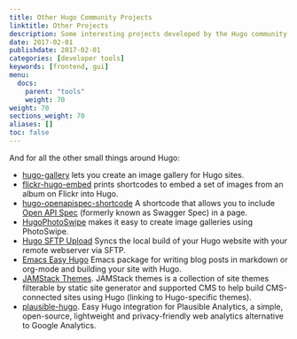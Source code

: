 ```yaml
---
title: Other Hugo Community Projects
linktitle: Other Projects
description: Some interesting projects developed by the Hugo community that don't quite fit into our other developer tool categories.
date: 2017-02-01
publishdate: 2017-02-01
categories: [developer tools]
keywords: [frontend, gui]
menu:
  docs:
    parent: "tools"
    weight: 70
weight: 70
sections_weight: 70
aliases: []
toc: false
---
```


And for all the other small things around Hugo:

- [hugo-gallery](https://github.com/icecreammatt/hugo-gallery) lets you create an image gallery for Hugo sites.
- [flickr-hugo-embed](https://github.com/nikhilm/flickr-hugo-embed) prints shortcodes to embed a set of images from an album on Flickr into Hugo.
- [hugo-openapispec-shortcode](https://github.com/tenfourty/hugo-openapispec-shortcode) A shortcode that allows you to include [Open API Spec](https://openapis.org) (formerly known as Swagger Spec) in a page.
- [HugoPhotoSwipe](https://github.com/GjjvdBurg/HugoPhotoSwipe) makes it easy to create image galleries using PhotoSwipe.
- [Hugo SFTP Upload](https://github.com/thomasmey/HugoSftpUpload) Syncs the local build of your Hugo website with your remote webserver via SFTP.
- [Emacs Easy Hugo](https://github.com/masasam/emacs-easy-hugo) Emacs package for writing blog posts in markdown or org-mode and building your site with Hugo.
- [JAMStack Themes](https://jamstackthemes.dev/ssg/hugo/). JAMStack themes is a collection of site themes filterable by static site generator and supported CMS to help build CMS-connected sites using Hugo (linking to Hugo-specific themes).
- [plausible-hugo](https://github.com/divinerites/plausible-hugo). Easy Hugo integration for Plausible Analytics, a simple, open-source, lightweight and privacy-friendly web analytics alternative to Google Analytics.
